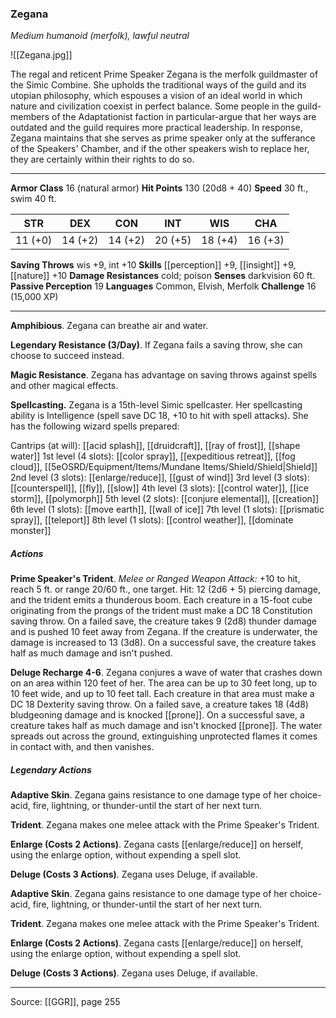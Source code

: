 ### Zegana
_Medium humanoid (merfolk), lawful neutral_

![[Zegana.jpg]]

The regal and reticent Prime Speaker Zegana is the merfolk guildmaster of the Simic Combine. She upholds the traditional ways of the guild and its utopian philosophy, which espouses a vision of an ideal world in which nature and civilization coexist in perfect balance. Some people in the guild-members of the Adaptationist faction in particular-argue that her ways are outdated and the guild requires more practical leadership. In response, Zegana maintains that she serves as prime speaker only at the sufferance of the Speakers' Chamber, and if the other speakers wish to replace her, they are certainly within their rights to do so.






---

**Armor Class** 16 (natural armor)
**Hit Points** 130 (20d8 + 40)
**Speed** 30 ft., swim 40 ft.

| STR     | DEX     | CON     | INT     | WIS     | CHA     |
|---------|---------|---------|---------|---------|---------|
| 11 (+0) | 14 (+2) | 14 (+2) | 20 (+5) | 18 (+4) | 16 (+3) |

**Saving Throws** wis +9, int +10
**Skills** [[perception]] +9, [[insight]] +9, [[nature]] +10
**Damage Resistances** cold; poison
**Senses** darkvision 60 ft.
**Passive Perception** 19
**Languages** Common, Elvish, Merfolk
**Challenge** 16 (15,000 XP)

---

**Amphibious**. Zegana can breathe air and water.

**Legendary Resistance (3/Day)**. If Zegana fails a saving throw, she can choose to succeed instead.

**Magic Resistance**. Zegana has advantage on saving throws against spells and other magical effects.

**Spellcasting.** Zegana is a 15th-level Simic spellcaster. Her spellcasting ability is Intelligence (spell save DC 18, +10 to hit with spell attacks). She has the following wizard spells prepared:

Cantrips (at will): [[acid splash]], [[druidcraft]], [[ray of frost]], [[shape water]]
1st level (4 slots): [[color spray]], [[expeditious retreat]], [[fog cloud]], [[5eOSRD/Equipment/Items/Mundane Items/Shield/Shield|Shield]]
2nd level (3 slots): [[enlarge/reduce]], [[gust of wind]]
3rd level (3 slots): [[counterspell]], [[fly]], [[slow]]
4th level (3 slots): [[control water]], [[ice storm]], [[polymorph]]
5th level (2 slots): [[conjure elemental]], [[creation]]
6th level (1 slots): [[move earth]], [[wall of ice]]
7th level (1 slots): [[prismatic spray]], [[teleport]]
8th level (1 slots): [[control weather]], [[dominate monster]]

##### Actions
**Prime Speaker's Trident**. _Melee or Ranged Weapon Attack:_ +10 to hit, reach 5 ft. or range 20/60 ft., one target. Hit: 12 (2d6 + 5) piercing damage, and the trident emits a thunderous boom. Each creature in a 15-foot cube originating from the prongs of the trident must make a DC 18 Constitution saving throw. On a failed save, the creature takes 9 (2d8) thunder damage and is pushed 10 feet away from Zegana. If the creature is underwater, the damage is increased to 13 (3d8). On a successful save, the creature takes half as much damage and isn't pushed.

**Deluge Recharge 4-6**. Zegana conjures a wave of water that crashes down on an area within 120 feet of her. The area can be up to 30 feet long, up to 10 feet wide, and up to 10 feet tall. Each creature in that area must make a DC 18 Dexterity saving throw. On a failed save, a creature takes 18 (4d8) bludgeoning damage and is knocked [[prone]]. On a successful save, a creature takes half as much damage and isn't knocked [[prone]]. The water spreads out across the ground, extinguishing unprotected flames it comes in contact with, and then vanishes.

##### Legendary Actions
**Adaptive Skin**. Zegana gains resistance to one damage type of her choice-acid, fire, lightning, or thunder-until the start of her next turn.

**Trident**. Zegana makes one melee attack with the Prime Speaker's Trident.

**Enlarge (Costs 2 Actions)**. Zegana casts [[enlarge/reduce]] on herself, using the enlarge option, without expending a spell slot.

**Deluge (Costs 3 Actions)**. Zegana uses Deluge, if available.

**Adaptive Skin**. Zegana gains resistance to one damage type of her choice-acid, fire, lightning, or thunder-until the start of her next turn.

**Trident**. Zegana makes one melee attack with the Prime Speaker's Trident.

**Enlarge (Costs 2 Actions)**. Zegana casts [[enlarge/reduce]] on herself, using the enlarge option, without expending a spell slot.

**Deluge (Costs 3 Actions)**. Zegana uses Deluge, if available.


---

Source: [[GGR]], page 255